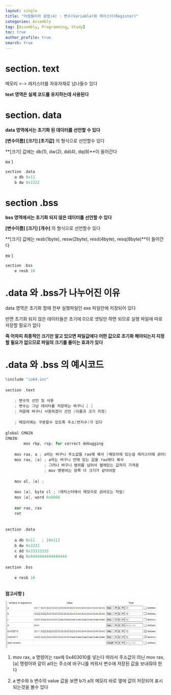 ```yaml
---
layout: single
title: "어셈블리어 문법(4) : 변수(Variable)와 레지스터(Register)"
categories: Assembly
tag: [Assembly, Programming, Study]
toc: true
author_profile: true
search: true
---
```


# section. text

메모리 <-> 레지스터를 자유자재로 넘나들수 있다

**text 영역은 실제 코드를 유지하는데 사용된다**



# section. data

**data 영역에서는 초기화 된 데이터를 선언할 수 있다**

**[변수이름] [크기] [초기값]** 의 형식으로 선언할수 있다

**[크기] 값에는 db(1), dw(2), dd(4), dq(8)**이 들어간다

ex )

```c++
section .data
	a db 0x11
	b dw 0x2222
```



# section .bss

**bss 영역에서는 초기화 되지 않은 데이터를 선언할 수 있다**

**[변수이름] [크기] [개수]** 의 형식으로 선언할수 있다

**[크기] 값에는 resb(1byte),  resw(2byte), resd(4byte), resq(8byte)**이 들어간다

ex )

```c++
section .bss
	e resb 10
```



# .data 와 .bss가 나누어진 이유

data 영역은 초기화 할때 전부 실행파일인 exe 파일안에 저장되어 있다

반면 초기화 되지 않은 데이터들은 초기에 0으로 셋팅만 하면 되므로 실행 파일에 따로 저장할 필요가 없다

**즉 어차피 최종적인 크기만 알고 있으면 파일값에다 어떤 값으로 초기화 해야되는지 지정할 필요가 없으므로 파일의 크기를 줄이는 효과가 있다**



# .data 와 .bss 의 예시코드

```c++
%include "io64.inc"

section .text

    ; 변수의 선언 및 사용
    ; 변수는 그냥 데이터를 저장하는 바구니 [ ]
    ; 처음에 바구니 사용하겠다 선언 (이름과 크기 지정)
    
    ; 메모리에는 구분할수 있도록 주소(번지수)가 있다
    
global CMAIN
CMAIN:
        mov rbp, rsp; for correct debugging
    
    mov rax, a ; a라는 바구니 주소값을 rax에 복사 (메모리에 있는걸 레지스터에 긁어오는 작업)
    mov rax, [a] ; a라는 바구니 안에 있는 값을 rax에다 복사
                 ; 그러나 바구니 범위를 넘어서 옆에있는 값까지 가져옴
                 ; mov 명령어는 양쪽 다 크기가 같아야함
    
    mov al, [a] ; 
    
    mov [a], byte cl ; (레지스터에서 메모리로 긁어오는 작업)
    mov [a], word 0x6666
        
    xor rax, rax
    ret
    
    
section .data
 
    a db 0x11   ; [0x11]
    b dw 0x2222
    c dd 0x33333333
    d dq 0x4444444444444444
    
section .bss

    e resb 10
    
```



**참고사항 )**

![memory](https://github.com/Heo-jaehyeon/Heo-jaehyeon.github.io/blob/master/images/memory.PNG?raw=true)

1) mov rax, a 명령어는 rax에 0x403010를 넣는다 따라서 주소값이 아닌 mov rax, [a] 명령어와 같이 a라는 주소에 바구니를 씌워서 변수에 저장된 값을 보내줘야 한다

2) a 변수와 b 변수의 value 값을 보면 b가 a의 메모리 바로 옆에 값이 저장되어 표시되는것을 볼수 있다
